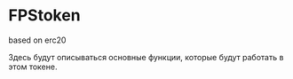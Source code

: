 # FPStoken
based on erc20

Здесь будут описываться основные функции, которые будут работать в этом токене.
